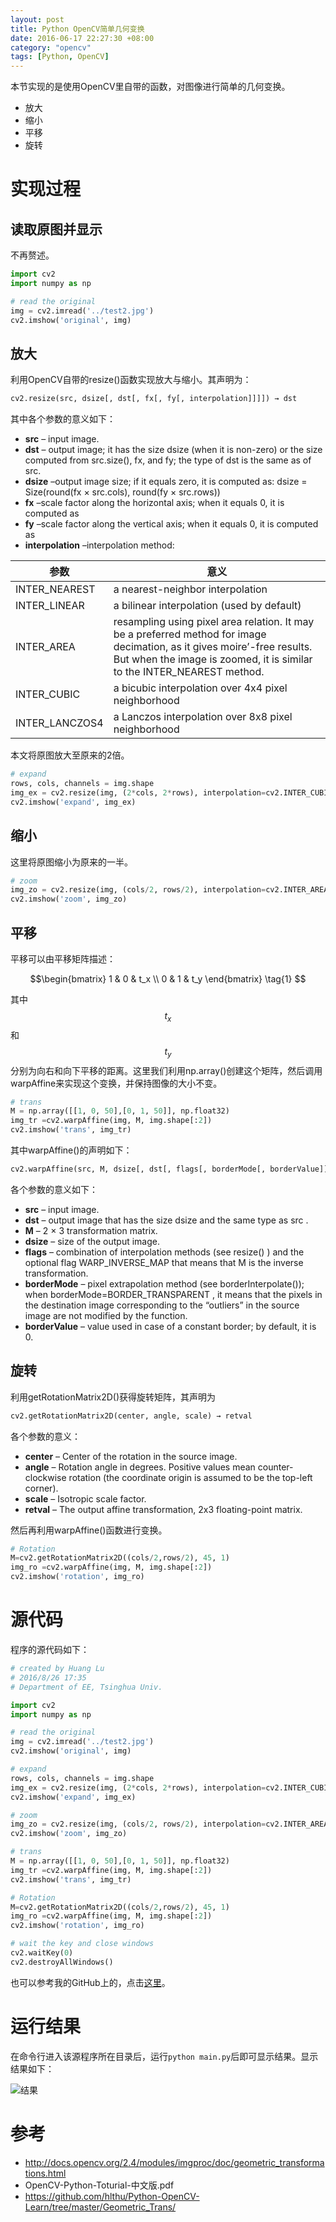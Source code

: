 ```yaml
---
layout: post
title: Python OpenCV简单几何变换
date: 2016-06-17 22:27:30 +08:00
category: "opencv"
tags: [Python, OpenCV]
---
```





本节实现的是使用OpenCV里自带的函数，对图像进行简单的几何变换。

- 放大
- 缩小
- 平移
- 旋转


# 实现过程

## 读取原图并显示
不再赘述。

``` python
import cv2
import numpy as np

# read the original
img = cv2.imread('../test2.jpg')
cv2.imshow('original', img)
```

## 放大
利用OpenCV自带的resize()函数实现放大与缩小。其声明为：

```python
cv2.resize(src, dsize[, dst[, fx[, fy[, interpolation]]]]) → dst
```
其中各个参数的意义如下：

- **src** – input image.
- **dst** – output image; it has the size dsize (when it is non-zero) or the size computed from src.size(), fx, and fy; the type of dst is the same as of src.
- **dsize** –output image size; if it equals zero, it is computed as:
dsize = Size(round(fx × src.cols), round(fy × src.rows))
- **fx** –scale factor along the horizontal axis; when it equals 0, it is computed as
- **fy** –scale factor along the vertical axis; when it equals 0, it is computed as
- **interpolation** –interpolation method:

| 参数 | 意义 |
|--------|--------|
|INTER_NEAREST | a nearest-neighbor interpolation|
|INTER_LINEAR | a bilinear interpolation (used by default)|
|INTER_AREA | resampling using pixel area relation. It may be a preferred method for image decimation, as it gives moire’-free results. But when the image is zoomed, it is similar to the INTER_NEAREST method.|
|INTER_CUBIC | a bicubic interpolation over 4x4 pixel neighborhood|
|INTER_LANCZOS4 | a Lanczos interpolation over 8x8 pixel neighborhood|

本文将原图放大至原来的2倍。

```python
# expand
rows, cols, channels = img.shape
img_ex = cv2.resize(img, (2*cols, 2*rows), interpolation=cv2.INTER_CUBIC)
cv2.imshow('expand', img_ex)
```

## 缩小
这里将原图缩小为原来的一半。

```python
# zoom
img_zo = cv2.resize(img, (cols/2, rows/2), interpolation=cv2.INTER_AREA)
cv2.imshow('zoom', img_zo)
```

## 平移
平移可以由平移矩阵描述：

$$\begin{bmatrix}
   1 & 0 & t_x \\
   0 & 1 & t_y 
  \end{bmatrix} \tag{1}
$$

其中$$t_x$$和$$t_y$$分别为向右和向下平移的距离。这里我们利用np.array()创建这个矩阵，然后调用warpAffine来实现这个变换，并保持图像的大小不变。

```python
# trans
M = np.array([[1, 0, 50],[0, 1, 50]], np.float32)
img_tr =cv2.warpAffine(img, M, img.shape[:2])
cv2.imshow('trans', img_tr)
```

其中warpAffine()的声明如下：

```python
cv2.warpAffine(src, M, dsize[, dst[, flags[, borderMode[, borderValue]]]]) → dst
```

各个参数的意义如下：

- **src** – input image.
- **dst** – output image that has the size dsize and the same type as src .
- **M** – 2 × 3 transformation matrix.
- **dsize** – size of the output image.
- **flags** – combination of interpolation methods (see resize() ) and the optional flag WARP_INVERSE_MAP that means that M is the inverse transformation.
- **borderMode** – pixel extrapolation method (see borderInterpolate()); when borderMode=BORDER_TRANSPARENT , it means that the pixels in the destination image corresponding to the “outliers” in the source image are not modified by the function.
- **borderValue** – value used in case of a constant border; by default, it is 0.

## 旋转
利用getRotationMatrix2D()获得旋转矩阵，其声明为

```python
cv2.getRotationMatrix2D(center, angle, scale) → retval
```
各个参数的意义：

- **center** – Center of the rotation in the source image.
- **angle** – Rotation angle in degrees. Positive values mean counter-clockwise rotation (the coordinate origin is assumed to be the top-left corner).
- **scale** – Isotropic scale factor.
- **retval** – The output affine transformation, 2x3 floating-point matrix.

然后再利用warpAffine()函数进行变换。

```python
# Rotation
M=cv2.getRotationMatrix2D((cols/2,rows/2), 45, 1)
img_ro =cv2.warpAffine(img, M, img.shape[:2])
cv2.imshow('rotation', img_ro)
```


# 源代码
程序的源代码如下：

```python
# created by Huang Lu
# 2016/8/26 17:35
# Department of EE, Tsinghua Univ.

import cv2
import numpy as np

# read the original
img = cv2.imread('../test2.jpg')
cv2.imshow('original', img)

# expand
rows, cols, channels = img.shape
img_ex = cv2.resize(img, (2*cols, 2*rows), interpolation=cv2.INTER_CUBIC)
cv2.imshow('expand', img_ex)

# zoom
img_zo = cv2.resize(img, (cols/2, rows/2), interpolation=cv2.INTER_AREA)
cv2.imshow('zoom', img_zo)

# trans
M = np.array([[1, 0, 50],[0, 1, 50]], np.float32)
img_tr =cv2.warpAffine(img, M, img.shape[:2])
cv2.imshow('trans', img_tr)

# Rotation
M=cv2.getRotationMatrix2D((cols/2,rows/2), 45, 1)
img_ro =cv2.warpAffine(img, M, img.shape[:2])
cv2.imshow('rotation', img_ro)

# wait the key and close windows
cv2.waitKey(0)
cv2.destroyAllWindows()
```

也可以参考我的GitHub上的，点击[这里](https://github.com/hlthu/Python-OpenCV-Learn/tree/master/Geometric_Trans/)。

# 运行结果
在命令行进入该源程序所在目录后，运行`python main.py`后即可显示结果。显示结果如下：

![结果](https://raw.githubusercontent.com/hlthu/Python-OpenCV-Learn/master/Geometric_Trans/Screenshot.png)

# 参考
- http://docs.opencv.org/2.4/modules/imgproc/doc/geometric_transformations.html
- OpenCV-Python-Toturial-中文版.pdf
- https://github.com/hlthu/Python-OpenCV-Learn/tree/master/Geometric_Trans/
